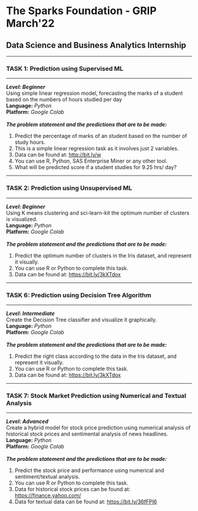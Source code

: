 # The Sparks Foundation - GRIP March'22
## Data Science and Business Analytics Internship
---
### TASK 1: Prediction using Supervised ML
***
***Level: Beginner***
<br>Using simple linear regression model, forecasting the marks of a student based on the numbers of hours studied per day
<br>**Language:** *Python*
<br>**Platform:** *Google Colab*
<br>
<br>***The problem statement and the predictions that are to be made:***
1. Predict the percentage of marks of an student based on the number of study hours.
2. This is a simple linear regression task as it involves just 2 variables.
3. Data can be found at: http://bit.ly/w
4. You can use R, Python, SAS Enterprise Miner or any other tool.
5. What will be predicted score if a student studies for 9.25 hrs/ day?
---
### TASK 2: Prediction using Unsupervised ML
***
***Level: Beginner***
<br>Using K means clustering and sci-learn-kit the optimum number of clusters is visualized.
<br>**Language:** *Python*
<br>**Platform:** *Google Colab*
<br>
<br>***The problem statement and the predictions that are to be made:***
1. Predict the optimum number of clusters in the Iris dataset, and represent it visually.
2. You can use R or Python to complete this task.
3. Data can be found at: https://bit.ly/3kXTdox
---
### TASK 6: Prediction using Decision Tree Algorithm
***
***Level: Intermediate***
<br>Create the Decision Tree classifier and visualize it graphically.
<br>**Language:** *Python*
<br>**Platform:** *Google Colab*
<br>
<br>***The problem statement and the predictions that are to be made:***
1. Predict the right class according to the data in the Iris dataset, and represent it visually.
2. You can use R or Python to complete this task.
3. Data can be found at: https://bit.ly/3kXTdox
---
### TASK 7: Stock Market Prediction using Numerical and Textual Analysis
***
***Level: Advanced***
<br>Create a hybrid model for stock price prediction using numerical analysis of historical stock prices and sentimental analysis of news headlines.
<br>**Language:** *Python*
<br>**Platform:** *Google Colab*
<br>
<br>***The problem statement and the predictions that are to be made:***
1. Predict the stock price and performance using numerical and sentiment/textual analysis.
2. You can use R or Python to complete this task.
3. Data for historical stock prices can be found at: https://finance.yahoo.com/
4. Data for textual data can be found at: https://bit.ly/36fFPI6

